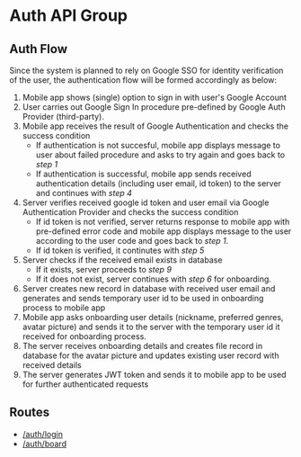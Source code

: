 # Auth API Group

## Auth Flow
Since the system is planned to rely on Google SSO for identity verification of the user, the authentication flow will be formed accordingly as below:
1. Mobile app shows (single) option to sign in with user's Google Account
2. User carries out Google Sign In procedure pre-defined by Google Auth Provider (third-party).
3. Mobile app receives the result of Google Authentication and checks the success condition
   - If authentication is not succesful, mobile app displays message to user about failed procedure and asks to try again and goes back to *step 1*
   - If authentication is successful, mobile app sends received authentication details (including user email, id token) to the server and continues with *step 4*
4. Server verifies received google id token and user email via Google Authentication Provider and checks the success condition
   - If id token is not verified, server returns response to mobile app with pre-defined error code and mobile app displays message to the user according to the user code and goes back to *step 1*.
   - If id token is verified, it continutes with *step 5*
5. Server checks if the received email exists in database
   - If it exists, server proceeds to *step 9*
   - If it does not exist, server continues with *step 6* for onboarding.
6. Server creates new record in database with received user email and generates and sends temporary user id to be used in onboarding process to mobile app
7. Mobile app asks onboarding user details (nickname, preferred genres, avatar picture) and sends it to the server with the temporary user id it received for onboarding process.
8. The server receives onboarding details and creates file record in database for the avatar picture and updates existing user record with received details
9. The server generates JWT token and sends it to mobile app to be used for further authenticated requests

## Routes
- [/auth/login](login.md)
- [/auth/board](board.md)